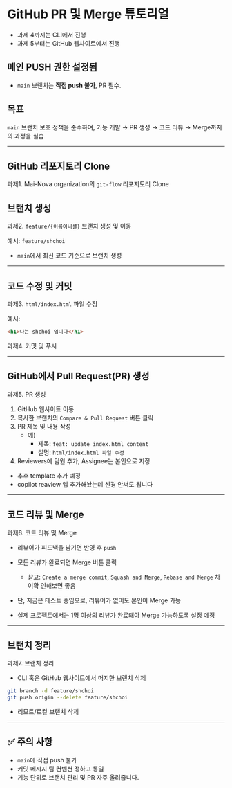 # GitHub PR 및 Merge 튜토리얼

- 과제 4까지는 CLI에서 진행
- 과제 5부터는 GitHub 웹사이트에서 진행

## 메인 PUSH 권한 설정됨

- `main` 브랜치는 **직접 push 불가**, PR 필수.

## 목표

`main` 브랜치 보호 정책을 준수하며, 기능 개발 → PR 생성 → 코드 리뷰 → Merge까지
의 과정을 실습

---

## GitHub 리포지토리 Clone

과제1. Mai-Nova organization의 `git-flow` 리포지토리 Clone

## 브랜치 생성

과제2. `feature/{이름이니셜}` 브랜치 생성 및 이동

예시: `feature/shchoi`

- `main`에서 최신 코드 기준으로 브랜치 생성

---

## 코드 수정 및 커밋

과제3. `html/index.html` 파일 수정

예시:

```html
<h1>나는 shchoi 입니다</h1>
```

과제4. 커밋 및 푸시

---

## GitHub에서 Pull Request(PR) 생성

과제5. PR 생성

1. GitHub 웹사이트 이동
2. 복사한 브랜치의 `Compare & Pull Request` 버튼 클릭
3. PR 제목 및 내용 작성
   - 예)
     - 제목: `feat: update index.html content`
     - 설명: `html/index.html 파일 수정`
4. Reviewers에 팀원 추가, Assignee는 본인으로 지정

- 추후 template 추가 예정
- copilot reaview 앱 추가해놨는데 신경 안써도 됩니다

---

## 코드 리뷰 및 Merge

과제6. 코드 리뷰 및 Merge

- 리뷰어가 피드백을 남기면 반영 후 `push`
- 모든 리뷰가 완료되면 Merge 버튼 클릭

  - 참고: `Create a merge commit`, `Squash and Merge`, `Rebase and Merge` 차이확
    인해보면 좋음

- 단, 지금은 테스트 중임으로, 리뷰어가 없어도 본인이 Merge 가능
- 실제 프로젝트에서는 1명 이상의 리뷰가 완료돼야 Merge 가능하도록 설정 예정

---

## 브랜치 정리

과제7. 브랜치 정리

- CLI 혹은 GitHub 웹사이트에서 머지한 브랜치 삭제

```bash
git branch -d feature/shchoi
git push origin --delete feature/shchoi
```

- 리모트/로컬 브랜치 삭제

---

## ✅ 주의 사항

- `main`에 직접 push 불가
- 커밋 메시지 팀 컨벤션 정하고 통일
- 기능 단위로 브랜치 관리 및 PR 자주 올려줍니다.
